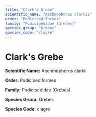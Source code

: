 ```yaml
---
title: "Clark's Grebe"
scientific_name: "Aechmophorus clarkii"
order: "Podicipediformes"
family: "Podicipedidae (Grebes)"
species_group: "Grebes"
species_code: "clagre"
---
```


# Clark's Grebe

**Scientific Name:** Aechmophorus clarkii

**Order:** Podicipediformes

**Family:** Podicipedidae (Grebes)

**Species Group:** Grebes

**Species Code:** clagre
